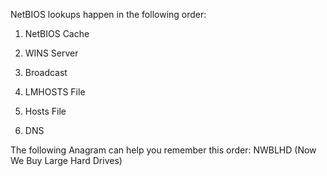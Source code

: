 NetBIOS lookups happen in the following order:

1. NetBIOS Cache

2. WINS Server

3. Broadcast

4. LMHOSTS File

5. Hosts File

6. DNS

The following Anagram can help you remember this order: NWBLHD (Now We Buy Large Hard Drives) 